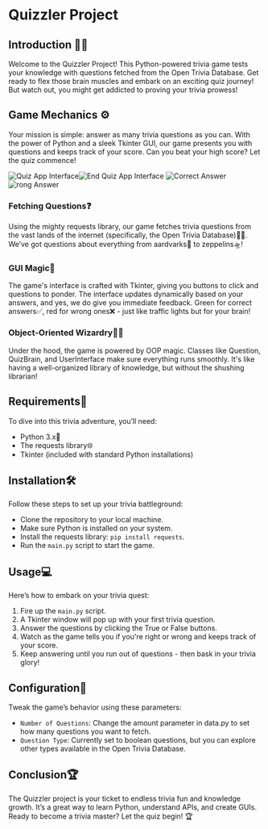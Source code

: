 # Quizzler Project

## Introduction 🧠💪
Welcome to the Quizzler Project! This Python-powered trivia game tests your knowledge with questions fetched from the Open Trivia Database. Get ready to flex those brain muscles and embark on an exciting quiz journey! But watch out, you might get addicted to proving your trivia prowess!

## Game Mechanics ⚙️
Your mission is simple: answer as many trivia questions as you can. With the power of Python and a sleek Tkinter GUI, our game presents you with questions and keeps track of your score. Can you beat your high score? Let the quiz commence!

![Quiz App Interface](images/screenshots/question.png)![End Quiz App Interface ](images/screenshots/end.png)
![Correct Answer](images/screenshots/right.png)![rong Answer](images/screenshots/wrong.png)

### Fetching Questions❓
Using the mighty requests library, our game fetches trivia questions from the vast lands of the internet (specifically, the Open Trivia Database)📂💾. We’ve got questions about everything from aardvarks🐽 to zeppelins🛸!

### GUI Magic🔮 
The game's interface is crafted with Tkinter, giving you buttons to click and questions to ponder. The interface updates dynamically based on your answers, and yes, we do give you immediate feedback. Green for correct answers✅, red for wrong ones❌ - just like traffic lights but for your brain!

### Object-Oriented Wizardry🧙‍♂️
Under the hood, the game is powered by OOP magic. Classes like Question, QuizBrain, and UserInterface make sure everything runs smoothly. It's like having a well-organized library of knowledge, but without the shushing librarian!

## Requirements📝
To dive into this trivia adventure, you’ll need:

- Python 3.x🐍
- The requests library🌐
- Tkinter (included with standard Python installations)

## Installation🛠️
Follow these steps to set up your trivia battleground:

- Clone the repository to your local machine.
- Make sure Python is installed on your system.
- Install the requests library: `pip install requests`.
- Run the `main.py` script to start the game.

## Usage💻
Here’s how to embark on your trivia quest:

1. Fire up the `main.py` script.
2. A Tkinter window will pop up with your first trivia question.
3. Answer the questions by clicking the True or False buttons.
4. Watch as the game tells you if you're right or wrong and keeps track of your score.
5. Keep answering until you run out of questions - then bask in your trivia glory!

## Configuration🔌
Tweak the game’s behavior using these parameters:
- `Number of Questions`: Change the amount parameter in data.py to set how many questions you want to fetch.
- `Question Type`: Currently set to boolean questions, but you can explore other types available in the Open Trivia Database.

## Conclusion🏆
The Quizzler project is your ticket to endless trivia fun and knowledge growth. It’s a great way to learn Python, understand APIs, and create GUIs. Ready to become a trivia master? Let the quiz begin! 🏆



